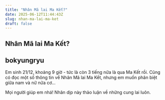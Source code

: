 ```yaml
---
title: "Nhân Mã lai Ma Kết?"
date: 2025-06-12T11:44:43Z
slug: nhan-ma-lai-ma-ket
draft: false
---
```


## Nhân Mã lai Ma Kết?

## bokyungryu

Em sinh 21/12, khoảng 9 giờ - tức là còn 3 tiếng nữa là qua Ma Kết rồi. Cũng có đọc một số thông tin về Nhân Mã lai Ma Kết, nhưng em muốn phân biệt giữa nam và nữ nữa cơ... 
 
Mọi người giúp em nhá!  Nhân dịp này thảo luận về những cung lai luôn.